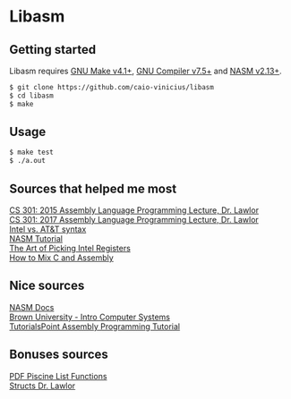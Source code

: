 # Libasm

## Getting started

Libasm requires [GNU Make v4.1+](https://www.gnu.org/software/make/), [GNU Compiler v7.5+](https://gcc.gnu.org/) and [NASM v2.13+](https://www.nasm.us/).

```bash
$ git clone https://github.com/caio-vinicius/libasm
$ cd libasm
$ make
```

## Usage

```bash
$ make test
$ ./a.out
```

## Sources that helped me most

[CS 301: 2015 Assembly Language Programming Lecture, Dr. Lawlor](https://www.cs.uaf.edu/2015/fall/cs301/lecture)  
[CS 301: 2017 Assembly Language Programming Lecture, Dr. Lawlor](https://www.cs.uaf.edu/2017/fall/cs301/lecture)  
[Intel vs. AT&T syntax](http://staffwww.fullcoll.edu/aclifton/courses/cs241/syntax.html)  
[NASM Tutorial](https://cs.lmu.edu/~ray/notes/nasmtutorial)  
[The Art of Picking Intel Registers](https://www.swansontec.com/sregisters.html)  
[How to Mix C and Assembly](https://www.devdungeon.com/content/how-mix-c-and-assembly)  

## Nice sources

[NASM Docs](https://www.nasm.us/doc/)  
[Brown University - Intro Computer Systems](https://cs.brown.edu/courses/cs033/docs/guides/x64_cheatsheet.pdf)  
[TutorialsPoint Assembly Programming Tutorial](https://www.tutorialspoint.com/assembly_programming/index.htm)  

## Bonuses sources

[PDF Piscine List Functions](https://masonbee.nz/wp-content/uploads/2020/07/c12.pdf)  
[Structs Dr. Lawlor](https://www.cs.uaf.edu/2015/fall/cs301/lecture/09_25_structs.html)  
